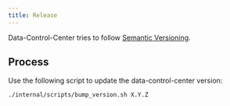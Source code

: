 ```yaml
---
title: Release
---
```


Data-Control-Center tries to follow [Semantic Versioning](https://semver.org/).

## Process

Use the following script to update the data-control-center version:

```console
./internal/scripts/bump_version.sh X.Y.Z
```
